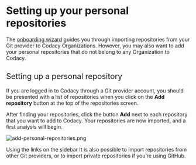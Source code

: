 # Setting up your personal repositories

The [onboarding
wizard](/hc/en-us/articles/360010263540-Getting-started-with-Codacy)
guides you through importing repositories from your Git provider to
Codacy Organizations. However, you may also want to add your personal
repositories that do not belong to any Organization to Codacy.

## <span style="font-weight: 400;">Setting up a personal repository</span>

If you are logged in to Codacy through a Git provider account, you
should be presented with a list of repositories when you click on the
**Add repository** button at the top of the repositories screen.

After finding your repositories, click the button **Add** next to each
repository that you want to add to Codacy. Your repositories are now
imported, and a first analysis will begin.

![add-personal-repositories.png](/images/add-personal-repositories.png)

<span style="font-weight: 400;">Using the links on the sidebar It is
also possible to import repositories from other Git providers, or to
import private repositories if you’re using GitHub.</span>
